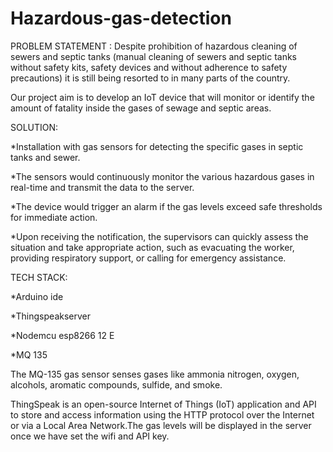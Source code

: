 # Hazardous-gas-detection
PROBLEM STATEMENT : Despite prohibition of hazardous   cleaning of sewers and septic tanks (manual cleaning of sewers and septic tanks without safety kits, safety devices and without adherence to safety precautions) it is still being resorted to in many parts of the country.

Our project aim is to develop an IoT device that will monitor or identify the amount of fatality inside the gases of sewage and septic areas.

SOLUTION:

 *Installation with gas sensors for detecting the specific gases in  septic tanks and sewer.
 
 *The sensors would continuously monitor the various hazardous gases  in real-time and transmit the data to the server.
 
 *The device would trigger an alarm if the gas levels exceed safe thresholds for immediate action.
 
 *Upon receiving the notification, the supervisors can quickly assess the situation and take appropriate action, such as evacuating the worker, providing respiratory support, or calling for emergency assistance.

TECH STACK:

 *Arduino ide

 *Thingspeakserver

 *Nodemcu esp8266 12 E

 *MQ 135

The MQ-135 gas sensor senses gases like ammonia nitrogen, oxygen, alcohols, aromatic compounds, sulfide, and smoke.

ThingSpeak is an open-source Internet of Things (IoT) application and API to store and access information  using the HTTP protocol over the Internet or via a Local Area Network.The gas levels will be displayed in the server once we have set the wifi and API key.

